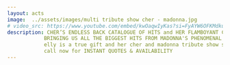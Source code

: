 ```yaml
---
layout: acts
image:  ../assets/images/multi tribute show cher - madonna.jpg
# video_src: https://www.youtube.com/embed/kwOaqwIyKas?si=FyAYW6OFKMdkuAjb
description: CHER’S ENDLESS BACK CATALOGUE OF HITS and HER FLAMBOYANT COSTUMES AND WIGS ENSURES THAT THIS LEGENDARY LADY’S APPEAL ENDURES, AND ELLY JARMAIN’S REMARKABLY ACCURATE PORTRAYAL OF HER MUST BE SEEN, AND HEARD, TO BE BELIEVED. <hr>
            BRINGING US ALL THE BIGGEST HITS FROM MADONNA'S PHENOMENAL 25 YEARS OF WORLD DOMINATION, ELLY JARMAIN LEAVES NO STONE UNTURNED IN HER ATTENTION TO DETAIL IN THIS SPECTACULAR STAGE SHOW. THE VOICE, THE MOVES AND THE IMAGE ARE ALL PERFECTLY RECREATED BY THIS UNCANNY LOOKALIKE, WHO REMINDS US ALL WHY MADONNA IS THE BIGGEST SELLING FEMALE ARTIST OF ALL TIME. <hr>
            elly is a true gift and her cher and madonna tribute show sells tickets fast. <hr>
            call now for INSTANT QUOTES & AVAILABILITY
---
```

